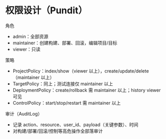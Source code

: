 # 权限设计（Pundit）

角色
- admin：全部资源
- maintainer：创建构建、部署、回滚，编辑项目/目标
- viewer：只读

策略
- ProjectPolicy：index/show（viewer 以上），create/update/delete（maintainer 以上）
- TargetPolicy：同上；测试连接仅 maintainer 以上
- DeploymentPolicy：create/rollback 需 maintainer 以上；history viewer 可见
- ControlPolicy：start/stop/restart 需 maintainer 以上

审计（AuditLog）
- 记录 action、resource、user_id、payload（关键参数）、时间
- 对构建/部署/回滚/控制等高危操作全部落审计